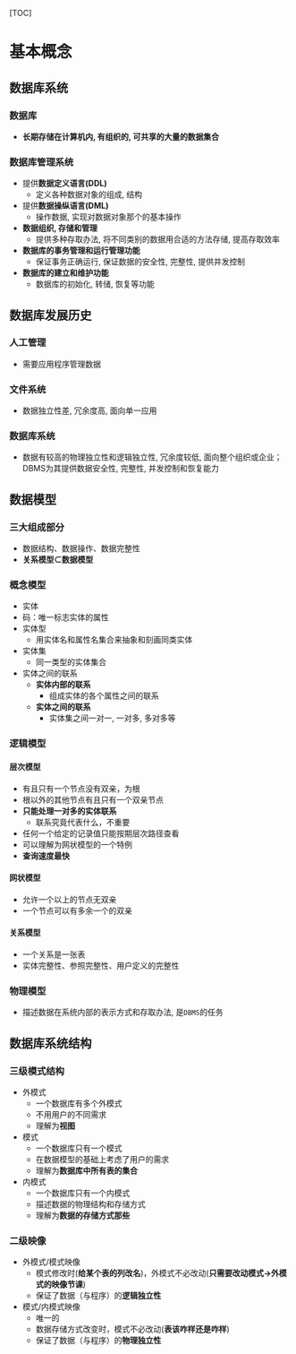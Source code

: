 [TOC]
# 基本概念
## 数据库系统
### 数据库
- **长期存储在计算机内, 有组织的, 可共享的大量的数据集合**
### 数据库管理系统
- 提供**数据定义语言(DDL)**
  - 定义各种数据对象的组成, 结构
- 提供**数据操纵语言(DML)**
  - 操作数据, 实现对数据对象那个的基本操作
- **数据组织, 存储和管理**
  - 提供多种存取办法, 将不同类别的数据用合适的方法存储, 提高存取效率
- **数据库的事务管理和运行管理功能**
  - 保证事务正确运行, 保证数据的安全性, 完整性, 提供并发控制
- **数据库的建立和维护功能**
  - 数据库的初始化, 转储, 恢复等功能
## 数据库发展历史
### 人工管理
- 需要应用程序管理数据
### 文件系统
- 数据独立性差, 冗余度高, 面向单一应用
### 数据库系统
- 数据有较高的物理独立性和逻辑独立性, 冗余度较低, 面向整个组织或企业；DBMS为其提供数据安全性, 完整性, 并发控制和恢复能力

## 数据模型
### 三大组成部分
- 数据结构、数据操作、数据完整性
- **关系模型$\subset$数据模型**

### 概念模型
- 实体
- 码：唯一标志实体的属性
- 实体型
  - 用实体名和属性名集合来抽象和刻画同类实体
- 实体集
  - 同一类型的实体集合
- 实体之间的联系
  - **实体内部的联系**
    - 组成实体的各个属性之间的联系
  - **实体之间的联系**
    - 实体集之间一对一, 一对多, 多对多等

### 逻辑模型
#### 层次模型
  - 有且只有一个节点没有双亲，为根
  - 根以外的其他节点有且只有一个双亲节点
  - **只能处理一对多的实体联系**
    - 联系究竟代表什么，不重要
  - 任何一个给定的记录值只能按期层次路径查看
  - 可以理解为网状模型的一个特例
  - **查询速度最快**
#### 网状模型
  - 允许一个以上的节点无双亲
  - 一个节点可以有多余一个的双亲
#### 关系模型
  - 一个关系是一张表
  - 实体完整性、参照完整性、用户定义的完整性
### 物理模型
- 描述数据在系统内部的表示方式和存取办法, 是`DBMS`的任务


## 数据库系统结构
### 三级模式结构
- 外模式
  - 一个数据库有多个外模式
  - 不用用户的不同需求
  - 理解为**视图**
- 模式
  - 一个数据库只有一个模式
  - 在数据模型的基础上考虑了用户的需求
  - 理解为**数据库中所有表的集合**
- 内模式
  - 一个数据库只有一个内模式
  - 描述数据的物理结构和存储方式
  - 理解为**数据的存储方式那些**

### 二级映像
- 外模式/模式映像
  - 模式修改时(**给某个表的列改名**)，外模式不必改动(**只需要改动模式$\rightarrow$外模式的映像节课**)
  - 保证了数据（与程序）的**逻辑独立性**
- 模式/内模式映像
  - 唯一的
  - 数据存储方式改变时，模式不必改动(**表该咋样还是咋样**)
  - 保证了数据（与程序）的**物理独立性**

